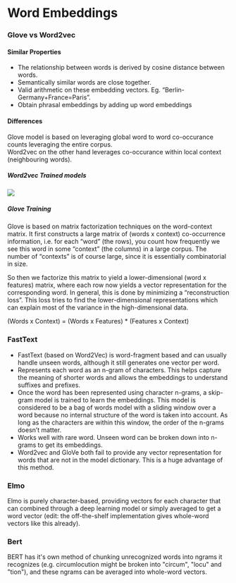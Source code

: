 # Word Embeddings
### Glove vs Word2vec
#### Similar Properties
* The relationship between words is derived by cosine distance between words. 
* Semantically similar words are close together.
* Valid arithmetic on these embedding vectors. Eg. “Berlin-Germany+France=Paris”.    
* Obtain phrasal embeddings by adding up word embeddings

#### Differences
Glove model is based on leveraging global word to word co-occurance counts leveraging the entire corpus.  
Word2vec on the other hand leverages co-occurance within local context (neighbouring words).  

##### Word2vec Trained models
![](https://machinelearninginterview.com/wp-content/uploads/2019/02/CBOW_eta_Skipgram-1024x481.png)

##### Glove Training
Glove is based on matrix factorization techniques on the word-context matrix. It first constructs a large matrix of (words x context) co-occurrence information, i.e. for each “word” (the rows), you count how frequently we see this word in some “context” (the columns) in a large corpus.  The number of “contexts” is of course large, since it is essentially combinatorial in size.

So then we factorize this matrix to yield a lower-dimensional (word x features) matrix, where each row now yields a vector representation for the corresponding word. In general, this is done by minimizing a “reconstruction loss”. This loss tries to find the lower-dimensional representations which can explain most of the variance in the high-dimensional data.

(Words x Context) = (Words x Features) * (Features x Context) 

### FastText
* FastText (based on Word2Vec) is word-fragment based and can usually handle unseen words, although it still generates one vector per word. 
* Represents each word as an n-gram of characters. This helps capture the meaning of shorter words and allows the embeddings to understand suffixes and prefixes.
* Once the word has been represented using character n-grams, a skip-gram model is trained to learn the embeddings. This model is considered to be a bag of words model with a sliding window over a word because no internal structure of the word is taken into account. As long as the characters are within this window, the order of the n-grams doesn’t matter.
* Works well with rare word. Unseen word can be broken down into n-grams to get its embeddings.
* Word2vec and GloVe both fail to provide any vector representation for words that are not in the model dictionary. This is a huge advantage of this method.

### Elmo
Elmo is purely character-based, providing vectors for each character that can combined through a deep learning model or simply averaged to get a word vector (edit: the off-the-shelf implementation gives whole-word vectors like this already). 

### Bert
BERT has it's own method of chunking unrecognized words into ngrams it recognizes (e.g. circumlocution might be broken into "circum", "locu" and "tion"), and these ngrams can be averaged into whole-word vectors.
